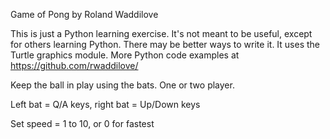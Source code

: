 Game of Pong by Roland Waddilove

This is just a Python learning exercise. It's not meant to be useful, except for others learning Python. There may be better ways to write it. It uses the Turtle graphics module. More Python code examples at https://github.com/rwaddilove/

Keep the ball in play using the bats. One or two player.

Left bat = Q/A keys, right bat = Up/Down keys

Set speed = 1 to 10, or 0 for fastest
